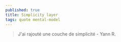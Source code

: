```yaml
---
published: true
title: Simplicity layer
tags: quote mental-model
---
```

> J'ai rajouté une couche de simplicité - Yann R.

